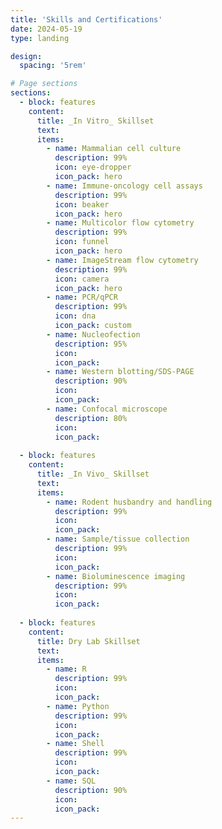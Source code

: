 ```yaml
---
title: 'Skills and Certifications'
date: 2024-05-19
type: landing

design:
  spacing: '5rem'

# Page sections
sections:
  - block: features
    content:
      title: _In Vitro_ Skillset
      text: 
      items:
        - name: Mammalian cell culture
          description: 99%
          icon: eye-dropper
          icon_pack: hero
        - name: Immune-oncology cell assays
          description: 99%
          icon: beaker
          icon_pack: hero
        - name: Multicolor flow cytometry
          description: 99%
          icon: funnel
          icon_pack: hero
        - name: ImageStream flow cytometry
          description: 99%
          icon: camera
          icon_pack: hero
        - name: PCR/qPCR
          description: 99%
          icon: dna
          icon_pack: custom
        - name: Nucleofection
          description: 95%
          icon: 
          icon_pack:
        - name: Western blotting/SDS-PAGE
          description: 90%
          icon: 
          icon_pack:
        - name: Confocal microscope
          description: 80%
          icon: 
          icon_pack:
  
  - block: features
    content:
      title: _In Vivo_ Skillset
      text: 
      items:
        - name: Rodent husbandry and handling
          description: 99%
          icon: 
          icon_pack: 
        - name: Sample/tissue collection
          description: 99%
          icon: 
          icon_pack: 
        - name: Bioluminescence imaging
          description: 99%
          icon: 
          icon_pack: 
        
  - block: features
    content:
      title: Dry Lab Skillset
      text: 
      items:
        - name: R
          description: 99%
          icon: 
          icon_pack: 
        - name: Python
          description: 99%
          icon: 
          icon_pack: 
        - name: Shell
          description: 99%
          icon: 
          icon_pack: 
        - name: SQL
          description: 90%
          icon: 
          icon_pack: 
---
```

